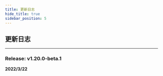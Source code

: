 ```yaml
---
title: 更新日志
hide_title: true
sidebar_position: 5
---
```


## 更新日志

---
### Release: v1.20.0-beta.1
**2022/3/22**
